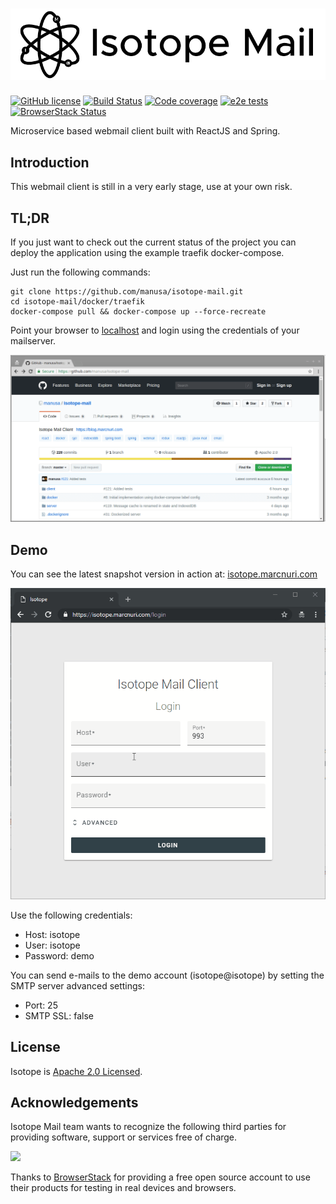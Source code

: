 # <img src="doc/isotope-logo-h-800.png" alt="Isotope Mail Client" />
 [![GitHub license](https://img.shields.io/badge/license-Apache%202.0-blue.svg)](https://github.com/manusa/isotope-mail/blob/master/LICENSE) [![Build Status](https://travis-ci.org/manusa/isotope-mail.svg?branch=master)](https://travis-ci.org/manusa/isotope-mail) [![Code coverage](https://sonarcloud.io/api/project_badges/measure?project=manusa_isotope-mail&metric=coverage)](https://sonarcloud.io/component_measures?id=manusa_isotope-mail&metric=coverage) [![e2e tests](https://img.shields.io/travis/manusa/isotope-mail-e2e-tests.svg?label=e2e+tests)](https://manusa.github.io/isotope-mail-e2e-tests/) [![BrowserStack Status](https://www.browserstack.com/automate/badge.svg?badge_key=elhXKzgwaTdHQVBVSktYWkpXUFZ0bittOWxnallCZmQyUlRJSERsSWhPVT0tLUorUGlwOVdrYnJQOUlEeFZnOFcxQ0E9PQ==--ea07b9af5d47a508232c96d1805fad609073b527)](https://www.browserstack.com/automate/public-build/elhXKzgwaTdHQVBVSktYWkpXUFZ0bittOWxnallCZmQyUlRJSERsSWhPVT0tLUorUGlwOVdrYnJQOUlEeFZnOFcxQ0E9PQ==--ea07b9af5d47a508232c96d1805fad609073b527)

Microservice based webmail client built with ReactJS and Spring.

## Introduction

This webmail client is still in a very early stage, use at your own risk.

## TL;DR

If you just want to check out the current status of the project you can deploy the application
using the example traefik docker-compose.

Just run the following commands:

```
git clone https://github.com/manusa/isotope-mail.git
cd isotope-mail/docker/traefik
docker-compose pull && docker-compose up --force-recreate
```

Point your browser to [localhost](http://localhost) and login using the credentials of your mailserver.

<p>
  <img src="doc/tldr-isotope-deploy.gif" />
</p>

## Demo

You can see the latest snapshot version in action at: [isotope.marcnuri.com](https://isotope.marcnuri.com/login?serverHost=isotope&user=isotope&smtpPort=25&smtpSsl=false)

<p>
  <img src="doc/isotope-demo-login.gif" />
</p>

Use the following credentials:
 - Host: isotope
 - User: isotope
 - Password: demo

You can send e-mails to the demo account (isotope@isotope) by setting the SMTP server advanced settings:
 - Port: 25
 - SMTP SSL: false


## License

Isotope is [Apache 2.0 Licensed](./LICENSE).

## Acknowledgements

Isotope Mail team wants to recognize the following third parties for providing software,
support or services free of charge.

<img width=200 src="https://p14.zdusercontent.com/attachment/1015988/jnfTAsRFuKVzfvJMDJ8Ui45p8?token=eyJhbGciOiJkaXIiLCJlbmMiOiJBMTI4Q0JDLUhTMjU2In0..H0_YyxaE762GtXQvUnHoYw.R3tCI87tR-lehrK_zjT7GmEI--69EORCPWqTPY_iVa2Pt7468NrQBRAvoO5k1-H0W5YJGw45Fnz6ArGGOX796PWiCdTujuUv0_OTnRKnXU1Zjw3ytoLLFdZH1NTOxAvJUqt8RA3-Dj3mKJ-IGy7l-oqxN5zDXppNQA5xumK9uYu6VNp2JzjMg1ZnPzcOxub5jy7dqMmsxSN9mzpRgjjsNBUKI8a9I4jVzDm13tPLBjKl2bRdxVS14IapUYBpW8NRDrhw8f4mfYYtKR8CSFlCNiFkKtZd-CpZYGLgH7Y23CU.RqsF1R4_vpfkA7VhBRgsZQ" />

Thanks to [BrowserStack](https://www.browserstack.com) for providing a free open source account
to use their products for testing in real devices and browsers.
